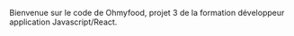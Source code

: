 Bienvenue sur le code de Ohmyfood, projet 3 de la formation développeur application Javascript/React.